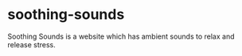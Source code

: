 # soothing-sounds

Soothing Sounds is a website which has ambient sounds to relax and release stress.
